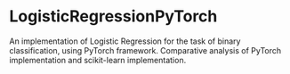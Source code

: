 # LogisticRegressionPyTorch
An implementation of Logistic Regression for the task of binary classification, using PyTorch framework. Comparative analysis of PyTorch implementation and scikit-learn implementation.
